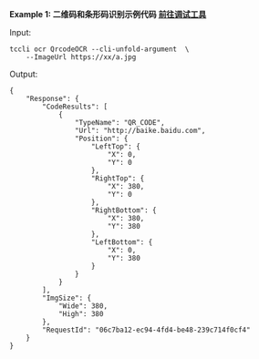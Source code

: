 **Example 1: 二维码和条形码识别示例代码  [前往调试工具](https://console.cloud.tencent.com/api/explorer?Product=ocr&Version=2018-11-19&Action=QrcodeOCR)**



Input: 

```
tccli ocr QrcodeOCR --cli-unfold-argument  \
    --ImageUrl https://xx/a.jpg
```

Output: 
```
{
    "Response": {
        "CodeResults": [
            {
                "TypeName": "QR_CODE",
                "Url": "http://baike.baidu.com",
                "Position": {
                    "LeftTop": {
                        "X": 0,
                        "Y": 0
                    },
                    "RightTop": {
                        "X": 380,
                        "Y": 0
                    },
                    "RightBottom": {
                        "X": 380,
                        "Y": 380
                    },
                    "LeftBottom": {
                        "X": 0,
                        "Y": 380
                    }
                }
            }
        ],
        "ImgSize": {
            "Wide": 380,
            "High": 380
        },
        "RequestId": "06c7ba12-ec94-4fd4-be48-239c714f0cf4"
    }
}
```

